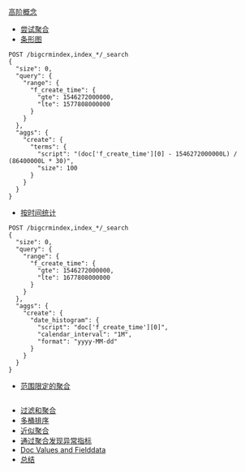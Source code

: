 [高阶概念](https://www.elastic.co/guide/cn/elasticsearch/guide/current/aggs-high-level.html)

* [尝试聚合](https://www.elastic.co/guide/cn/elasticsearch/guide/current/_aggregation_test_drive.html)
* [条形图](https://www.elastic.co/guide/cn/elasticsearch/guide/current/_building_bar_charts.html)

```
POST /bigcrmindex,index_*/_search
{
  "size": 0, 
  "query": {
    "range": {
      "f_create_time": {
        "gte": 1546272000000,
        "lte": 1577808000000
      }
    }
  }, 
  "aggs": {
    "create": {
      "terms": {
        "script": "(doc['f_create_time'][0] - 1546272000000L) / (86400000L * 30)",
        "size": 100
      }
    }
  }
}
```

* [按时间统计](https://www.elastic.co/guide/cn/elasticsearch/guide/current/_looking_at_time.html)

```
POST /bigcrmindex,index_*/_search
{
  "size": 0, 
  "query": {
    "range": {
      "f_create_time": {
        "gte": 1546272000000,
        "lte": 1677808000000
      }
    }
  }, 
  "aggs": {
    "create": {
      "date_histogram": {
        "script": "doc['f_create_time'][0]",
        "calendar_interval": "1M",
        "format": "yyyy-MM-dd" 
      }
    }
  }
}
```

* [范围限定的聚合](https://www.elastic.co/guide/cn/elasticsearch/guide/current/_scoping_aggregations.html)

```

```

* [过滤和聚合](https://www.elastic.co/guide/cn/elasticsearch/guide/current/_filtering_queries_and_aggregations.html)
* [多桶排序](https://www.elastic.co/guide/cn/elasticsearch/guide/current/_sorting_multivalue_buckets.html)
* [近似聚合](https://www.elastic.co/guide/cn/elasticsearch/guide/current/_approximate_aggregations.html)
* [通过聚合发现异常指标](https://www.elastic.co/guide/cn/elasticsearch/guide/current/significant-terms.html)
* [Doc Values and Fielddata](https://www.elastic.co/guide/cn/elasticsearch/guide/current/docvalues-and-fielddata.html)
* [总结](https://www.elastic.co/guide/cn/elasticsearch/guide/current/_closing_thoughts.html)



